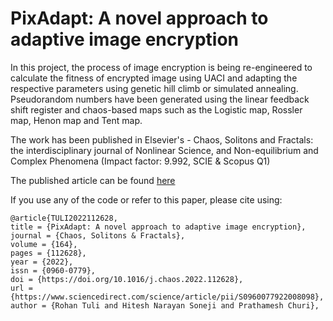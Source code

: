 # PixAdapt: A novel approach to adaptive image encryption

In this project, the process of image encryption is being re-engineered to calculate the fitness of encrypted image using UACI and adapting the respective parameters using genetic hill climb or simulated annealing. Pseudorandom numbers have been generated using the linear feedback shift register and chaos-based maps such as the Logistic map, Rossler map, Henon map and Tent map.

The work has been published in Elsevier's - Chaos, Solitons and Fractals: the interdisciplinary journal of Nonlinear Science, and Non-equilibrium and Complex Phenomena (Impact factor: 9.992, SCIE & Scopus Q1)

The published article can be found [here](https://authors.elsevier.com/sd/article/S0960-0779(22)00809-8)

If you use any of the code or refer to this paper, please cite using:

```
@article{TULI2022112628,
title = {PixAdapt: A novel approach to adaptive image encryption},
journal = {Chaos, Solitons & Fractals},
volume = {164},
pages = {112628},
year = {2022},
issn = {0960-0779},
doi = {https://doi.org/10.1016/j.chaos.2022.112628},
url = {https://www.sciencedirect.com/science/article/pii/S0960077922008098},
author = {Rohan Tuli and Hitesh Narayan Soneji and Prathamesh Churi},
```
